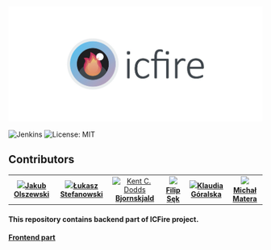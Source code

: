 ![](src/main/resources/images/05AFC0C4-A5E6-473D-A643-A15972AB7218_1_105_c.jpeg)

![Jenkins](https://img.shields.io/jenkins/build/https/jenkins.bjorn.ml/job/NASA_backend)
![License: MIT](https://img.shields.io/badge/License-MIT-red.svg)

## Contributors
<table>
  <tr>
    <td align="center"><a href="https://github.com/Szaqku"><img src="https://avatars.githubusercontent.com/Szaqku" width="100px;"/><b>Jakub Olszewski</b></td>
    <td align="center"><a href="https://github.com/lukaszstefanowski97"><img src="https://avatars.githubusercontent.com/lukaszstefanowski97" width="100px;"/><b>Łukasz Stefanowski</b></td>
    <td align="center"><a href="https://github.com/Bjornskjald"><img src="https://avatars.githubusercontent.com/Bjornskjald" width="100px;" alt="Kent C. Dodds"/><b>Bjornskjald</b></td>
    <td align="center"><a href="https://github.com/Meandester"><img src="https://avatars.githubusercontent.com/Meandester" width="100px;"/><b>Filip Sęk</b></td>
    <td align="center"><a href="https://github.com/Torianna"><img src="https://avatars.githubusercontent.com/Torianna" width="100px;"/><b>Klaudia Góralska</b></td>
    <td align="center"><a href="https://github.com/MichuMat"><img src="https://avatars.githubusercontent.com/MichuMat" width="100px;"/><b>Michał Matera</b></td>
  </tr>
</table>

<h4>This repository contains backend part of ICFire project.</h4>

<h4><a href="https://github.com/Bjornskjald/NASA-fire-frontend">Frontend part</a></h4>
